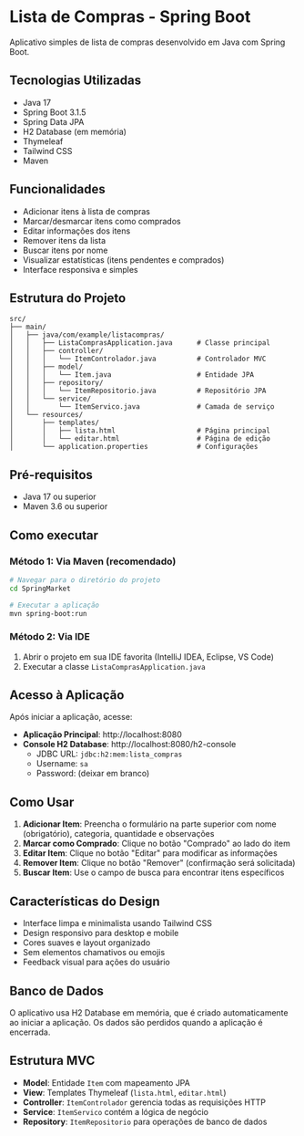 # Lista de Compras - Spring Boot

Aplicativo simples de lista de compras desenvolvido em Java com Spring Boot.

## Tecnologias Utilizadas

- Java 17
- Spring Boot 3.1.5
- Spring Data JPA
- H2 Database (em memória)
- Thymeleaf
- Tailwind CSS
- Maven

## Funcionalidades

- Adicionar itens à lista de compras
- Marcar/desmarcar itens como comprados
- Editar informações dos itens
- Remover itens da lista
- Buscar itens por nome
- Visualizar estatísticas (itens pendentes e comprados)
- Interface responsiva e simples

## Estrutura do Projeto

```
src/
├── main/
│   ├── java/com/example/listacompras/
│   │   ├── ListaComprasApplication.java      # Classe principal
│   │   ├── controller/
│   │   │   └── ItemControlador.java          # Controlador MVC
│   │   ├── model/
│   │   │   └── Item.java                     # Entidade JPA
│   │   ├── repository/
│   │   │   └── ItemRepositorio.java          # Repositório JPA
│   │   └── service/
│   │       └── ItemServico.java              # Camada de serviço
│   └── resources/
│       ├── templates/
│       │   ├── lista.html                    # Página principal
│       │   └── editar.html                   # Página de edição
│       └── application.properties            # Configurações
```

## Pré-requisitos

- Java 17 ou superior
- Maven 3.6 ou superior

## Como executar

### Método 1: Via Maven (recomendado)
```bash
# Navegar para o diretório do projeto
cd SpringMarket

# Executar a aplicação
mvn spring-boot:run
```

### Método 2: Via IDE
1. Abrir o projeto em sua IDE favorita (IntelliJ IDEA, Eclipse, VS Code)
2. Executar a classe `ListaComprasApplication.java`

## Acesso à Aplicação

Após iniciar a aplicação, acesse:
- **Aplicação Principal**: http://localhost:8080
- **Console H2 Database**: http://localhost:8080/h2-console
  - JDBC URL: `jdbc:h2:mem:lista_compras`
  - Username: `sa`
  - Password: (deixar em branco)

## Como Usar

1. **Adicionar Item**: Preencha o formulário na parte superior com nome (obrigatório), categoria, quantidade e observações
2. **Marcar como Comprado**: Clique no botão "Comprado" ao lado do item
3. **Editar Item**: Clique no botão "Editar" para modificar as informações
4. **Remover Item**: Clique no botão "Remover" (confirmação será solicitada)
5. **Buscar Item**: Use o campo de busca para encontrar itens específicos

## Características do Design

- Interface limpa e minimalista usando Tailwind CSS
- Design responsivo para desktop e mobile
- Cores suaves e layout organizado
- Sem elementos chamativos ou emojis
- Feedback visual para ações do usuário

## Banco de Dados

O aplicativo usa H2 Database em memória, que é criado automaticamente ao iniciar a aplicação. Os dados são perdidos quando a aplicação é encerrada.

## Estrutura MVC

- **Model**: Entidade `Item` com mapeamento JPA
- **View**: Templates Thymeleaf (`lista.html`, `editar.html`)
- **Controller**: `ItemControlador` gerencia todas as requisições HTTP
- **Service**: `ItemServico` contém a lógica de negócio
- **Repository**: `ItemRepositorio` para operações de banco de dados